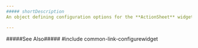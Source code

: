 ```yaml
---
##### shortDescription
An object defining configuration options for the **ActionSheet** widget.

---
```

#####See Also#####
#include common-link-configurewidget